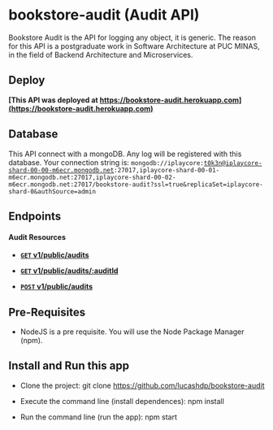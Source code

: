 # bookstore-audit (Audit API)
Bookstore Audit is the API for logging any object, it is generic. The reason for this API is a postgraduate work in Software Architecture at PUC MINAS, in the field of Backend Architecture and Microservices.

## Deploy
**[This API was deployed at https://bookstore-audit.herokuapp.com](https://bookstore-audit.herokuapp.com)**

## Database
This API connect with a mongoDB. Any log will be registered with this database.
Your connection string is: <code>mongodb://iplaycore:t0k3n@iplaycore-shard-00-00-m6ecr.mongodb.net:27017,iplaycore-shard-00-01-m6ecr.mongodb.net:27017,iplaycore-shard-00-02-m6ecr.mongodb.net:27017/bookstore-audit?ssl=true&replicaSet=iplaycore-shard-0&authSource=admin</code>

## Endpoints

#### Audit Resources

- **[<code>GET</code> v1/public/audits](https://github.com/lucashdp/bookstore-audit/blob/master/api-documentation/GET_AUDITS.md)**
- **[<code>GET</code> v1/public/audits/:auditId](https://github.com/lucashdp/bookstore-audit/blob/master/api-documentation/GET_AUDITS_BY_ID.md)**

- **[<code>POST</code> v1/public/audits](https://github.com/lucashdp/bookstore-audit/blob/master/api-documentation/POST_AUDITS.md)**

## Pre-Requisites

- NodeJS is a pre requisite. You will use the Node Package Manager (npm).

## Install and Run this app

- Clone the project:
    git clone https://github.com/lucashdp/bookstore-audit

- Execute the command line (install dependences):
    npm install

- Run the command line (run the app):
    npm start